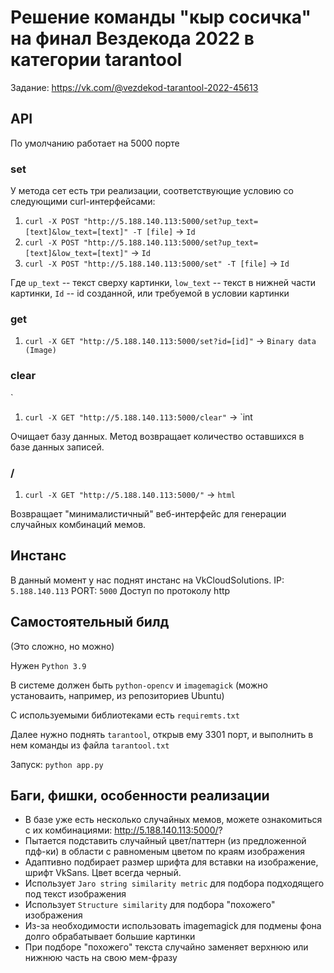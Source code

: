 # Решение команды "кыр сосичка" на финал Вездекода 2022 в категории tarantool
Задание: https://vk.com/@vezdekod-tarantool-2022-45613

## API
По умолчанию работает на 5000 порте
### set
У метода сет есть три реализации, соответствующие условию со следующими curl-интерфейсами:
1) ```curl -X POST "http://5.188.140.113:5000/set?up_text=[text]&low_text=[text]" -T [file]``` -> `Id`
2) ```curl -X POST "http://5.188.140.113:5000/set?up_text=[text]&low_text=[text]"``` -> `Id`
3) ```curl -X POST "http://5.188.140.113:5000/set" -T [file]``` -> `Id`

Где `up_text` -- текст сверху картинки, `low_text` -- текст в нижней части картинки, `Id` -- id созданной, или требуемой в условии картинки

### get 

1) ```curl -X GET "http://5.188.140.113:5000/set?id=[id]"``` -> `Binary data (Image)`

### clear 
`
1)  ```curl -X GET "http://5.188.140.113:5000/clear"``` -> `int

Очищает базу данных. 
Метод возвращает количество оставшихся в базе данных записей. 

### /
1) ```curl -X GET "http://5.188.140.113:5000/"``` -> `html`

Возвращает "минималистичный" веб-интерфейс для генерации случайных комбинаций мемов.

## Инстанс

В данный момент у нас поднят инстанс на VkCloudSolutions. 
IP: `5.188.140.113`
PORT: `5000`
Доступ по протоколу http

## Самостоятельный билд

(Это сложно, но можно)

Нужен `Python 3.9`


В системе должен быть `python-opencv` и `imagemagick` (можно установаить, например, из репозиториев Ubuntu) 

С используемыми библиотеками есть `requiremts.txt`

Далее нужно поднять `tarantool`, открыв ему 3301 порт, и выполнить в нем команды из файла `tarantool.txt`

Запуск: `python app.py`

## Баги, фишки, особенности реализации
- В базе уже есть несколько случайных мемов, можете ознакомиться с их комбинациями: http://5.188.140.113:5000/?
- Пытается подставить случайный цвет/паттерн (из предложенной пдф-ки) в области с равноменым цветом по краям изображения
- Адаптивно подбирает размер шрифта для вставки на изображение, шрифт VkSans. Цвет всегда черный.
- Использует `Jaro string similarity metric` для подбора подходящего под текст изображения
- Использует `Structure similarity` для подбора "похожего" изображения
- Из-за необходимости использовать imagemagick для подмены фона долго обрабатывает большие картинки
- При подборе "похожего" текста случайно заменяет верхнюю или нижнюю часть на свою мем-фразу
